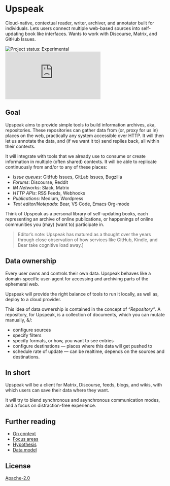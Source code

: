 # Upspeak

Cloud-native, contextual reader, writer, archiver, and annotator built for individuals. Lets users connect multiple web-based sources into self-updating book like interfaces. Wants to work with Discourse, Matrix, and GitHub Issues.

![Project status: Experimental](https://img.shields.io/badge/status-experimental-red) [![Chat on Matrix at +upspeak@matrix.org](https://img.shields.io/matrix/upspeak:matrix.org)](https://app.element.io/#/room/#upspeak:matrix.org)

## Goal

Upspeak aims to provide simple tools to build information archives, aka, repositories. These repositories can gather data from (or, proxy for us in) places on the web, practically any system accessible over HTTP. It will then let us annotate the data, and (if we want it to) send replies back, all within their contexts.

It will integrate with tools that we already use to consume or create information in multiple (often shared) contexts. It will be able to replicate continuously from and/or to any of these places:

* *Issue queues*: GitHub Issues, GitLab Issues, Bugzilla
* *Forums*: Discourse, Reddit
* *IM Networks*: Slack, Matrix
* *HTTP APIs*: RSS Feeds, Webhooks
* *Publications*: Medium, Wordpress
* *Text editor/Notepads*: Bear, VS Code, Emacs Org-mode

Think of Upspeak as a personal library of self-updating books, each representing an archive of online publications, or happenings of online communities you (may) (want to) participate in.

> Editor’s note: Upspeak has matured as a thought over the years through close observation of how services like GitHub, Kindle, and Bear take cognitive load away.]

## Data ownership

Every user owns and controls their own data. Upspeak behaves like a domain-specific user-agent for accessing and archiving parts of the ephemeral web.

 Upspeak will provide the right balance of tools to run it locally, as well as, deploy to a cloud provider.

This idea of data ownership is contained in the concept of _“Repository”_. A repository, for Upspeak, is a collection of documents, which you can mutate manually, &/:

* configure sources
* specify filters
* specify formats, or how, you want to see entries
* configure destinations — places where this data will get pushed to
* schedule rate of update — can be realtime, depends on the sources and destinations.

## In short

Upspeak will be a client for Matrix, Discourse, feeds, blogs, and wikis, with which users can save their data where they want.

It will try to blend synchronous and asynchronous communication modes, and a focus on distraction-free experience.

## Further reading

- [On context][_context]
- [Focus areas][_focus]
- [Hypothesis][_hypo]
- [Data model][_model]

## License

[Apache-2.0](https://www.apache.org/licenses/LICENSE-2.0)

[_context]:https://www.upspeak.net/about/context.html
[_focus]:https://www.upspeak.net/about/focus-areas.html
[_hypo]:https://www.upspeak.net/about/hypothesis.html
[_model]:https://www.upspeak.net/about/data-model.html
